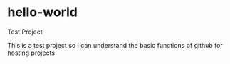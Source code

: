 # hello-world
Test Project

This is a test project so I can understand the basic functions of github for hosting projects
